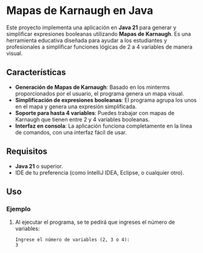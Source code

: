 # Mapas de Karnaugh en Java

Este proyecto implementa una aplicación en **Java 21** para generar y simplificar expresiones booleanas utilizando **Mapas de Karnaugh**. Es una herramienta educativa diseñada para ayudar a los estudiantes y profesionales a simplificar funciones lógicas de 2 a 4 variables de manera visual.

## Características

- **Generación de Mapas de Karnaugh**: Basado en los minterms proporcionados por el usuario, el programa genera un mapa visual.
- **Simplificación de expresiones booleanas**: El programa agrupa los unos en el mapa y genera una expresión simplificada.
- **Soporte para hasta 4 variables**: Puedes trabajar con mapas de Karnaugh que tienen entre 2 y 4 variables booleanas.
- **Interfaz en consola**: La aplicación funciona completamente en la línea de comandos, con una interfaz fácil de usar.

## Requisitos

- **Java 21** o superior.
- IDE de tu preferencia (como IntelliJ IDEA, Eclipse, o cualquier otro).

## Uso

### Ejemplo

1. Al ejecutar el programa, se te pedirá que ingreses el número de variables:
   ```plaintext
   Ingrese el número de variables (2, 3 o 4): 
   3



